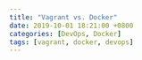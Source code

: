 ```yaml
---
title: "Vagrant vs. Docker"
date: 2019-10-01 18:21:00 +0800
categories: [DevOps, Docker]
tags: [vagrant, docker, devops]
---
```

